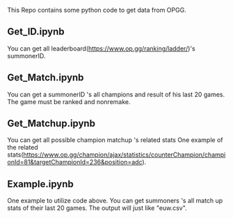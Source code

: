 This Repo contains some python code to get data from OPGG.

## Get_ID.ipynb

You can get all leaderboard(https://www.op.gg/ranking/ladder/)'s summonerID.

## Get_Match.ipynb

You can get a summonerID 's all champions and result of his last 20 games. 
The game must be ranked and nonremake.

## Get_Matchup.ipynb

You can get all possible champion matchup 's related stats
One example of the related stats(https://www.op.gg/champion/ajax/statistics/counterChampion/championId=81&targetChampionId=236&position=adc).

## Example.ipynb

One example to utilize code above.
You can get summoners 's all match up stats of their last 20 games.
The output will just like "euw.csv".